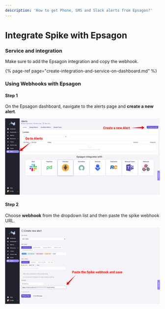 ```yaml
---
description: 'How to get Phone, SMS and Slack alerts from Epsagon?'
---
```


# Integrate Spike with Epsagon

### Service and integration

Make sure to add the Epsagon integration and copy the webhook. 

{% page-ref page="create-integration-and-service-on-dashboard.md" %}

### 

### Using Webhooks with Epsagon

#### Step 1

On the Epsagon dashboard, navigate to the alerts page and **create a new alert**.

![](../.gitbook/assets/group-17.png)



#### Step 2

Choose **webhook** from the dropdown list and then paste the spike webhook URL.

![](../.gitbook/assets/group-18.png)





